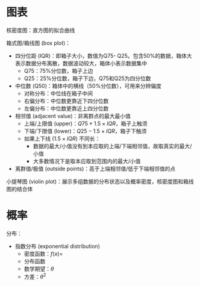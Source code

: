 

#  图表

核密度图：直方图的拟合曲线

箱式图/箱线图 (box plot)：
- 四分位距 (IQR)：即箱子大小，数值为Q75- Q25。包含50%的数据，箱体大表示数据分布离散，数据波动较大，箱体小表示数据集中
	- Q75：75%分位数，箱子上边 
	- Q25：25%分位数，箱子下边，Q75和Q25为四分位数
- 中位数 (Q50)：箱体中的横线（50%分位数），可用来分辨偏度
	- 对称分布：中位线在箱子中间
	- 右偏分布：中位数更靠近下四分位数
	- 左偏分布：中位数更靠近上四分位数
- 相邻值 (adjacent value)：非离群点的最大最小值
	- 上端/上限值 (upper)：$Q75+1.5\times IQR$，箱子上触须
	- 下端/下限值 (lower)：$Q25-1.5\times IQR$，箱子下触须
	- 如果上下线 ($1.5\times IQR$) 不同长：
		- 数据的最大/小值没有到本应取的上端/下端相邻值，故取真实的最大/小值
		- 大多数情况下是取本应取到范围内的最大/小值
- 离群值/极值 (outside points)：高于上端相邻值/低于下端相邻值的点

小提琴图 (violin plot)：展示多组数据的分布状态以及概率密度，核密度图和箱线图的结合体

# 概率

分布：
- 指数分布 (exponential distribution)
	- 密度函数：$f(x)=$
	- 分布函数
	- 数学期望：$\theta$
	- 方差：$\theta^2$

